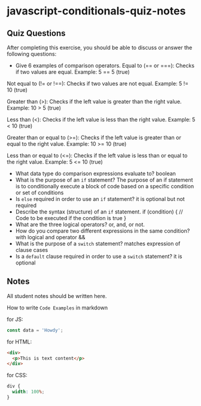 # javascript-conditionals-quiz-notes

## Quiz Questions

After completing this exercise, you should be able to discuss or answer the following questions:

- Give 6 examples of comparison operators.
  Equal to (== or ===): Checks if two values are equal.
  Example: 5 == 5 (true)

Not equal to (!= or !==): Checks if two values are not equal.
Example: 5 != 10 (true)

Greater than (>): Checks if the left value is greater than the right value.
Example: 10 > 5 (true)

Less than (<): Checks if the left value is less than the right value.
Example: 5 < 10 (true)

Greater than or equal to (>=): Checks if the left value is greater than or equal to the right value.
Example: 10 >= 10 (true)

Less than or equal to (<=): Checks if the left value is less than or equal to the right value.
Example: 5 <= 10 (true)

- What data type do comparison expressions evaluate to?
  boolean
- What is the purpose of an `if` statement?
  The purpose of an if statement is to conditionally execute a block of code based on a specific condition or set of conditions
- Is `else` required in order to use an `if` statement?
  it is optional but not required
- Describe the syntax (structure) of an `if` statement.
  if (condition) {
  // Code to be executed if the condition is true
  }
- What are the three logical operators?
  or, and, or not.
- How do you compare two different expressions in the same condition?
  with logical and operator &&
- What is the purpose of a `switch` statement?
  matches expression of clause cases
- Is a `default` clause required in order to use a `switch` statement?
  it is optional

## Notes

All student notes should be written here.

How to write `Code Examples` in markdown

for JS:

```javascript
const data = 'Howdy';
```

for HTML:

```html
<div>
  <p>This is text content</p>
</div>
```

for CSS:

```css
div {
  width: 100%;
}
```
